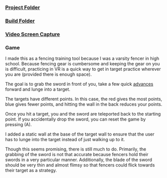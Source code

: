 ### [Project Folder](https://github.com/vanderbilt-virtual-reality/individual-project-opatel99/tree/master/Assets "Project Folder")

### [Build Folder](https://github.com/vanderbilt-virtual-reality/individual-project-opatel99/tree/master/build "Build Folder")

### [Video Screen Capture](https://github.com/vanderbilt-virtual-reality/individual-project-opatel99/blob/master/gameplay/gameplay.mp4)

### Game
I made this as a fencing training tool because I was a varsity fencer in high school.
Because fencing gear is cumbersome and keeping the gear on you is difficult, practicing in VR is a quick way to get in target practice wherever you are (provided there is enough space).

The goal is to grab the sword in front of you, take a few quick [advances](https://en.wikipedia.org/wiki/Glossary_of_fencing "advances") forward and lunge into a target.

The targets have different points. In this case, the red gives the most points, blue gives fewer points, and hitting the wall in the back reduces your points.

Once you hit a target, you and the sword are teleported back to the starting point. If you accidentally drop the sword, you can reset the game by pressing (A).

I added a static wall at the base of the target wall to ensure that the user has to lunge into the target instead of just walking up to it.

Though this seems promising, there is still much to do. Primarily, the grabbing of the sword is not that accurate because fencers hold their swords in a very particular manner. Additionally, the blade of the sword should be very thin and almost flimsy so that fencers could flick towards their target as a strategy.
